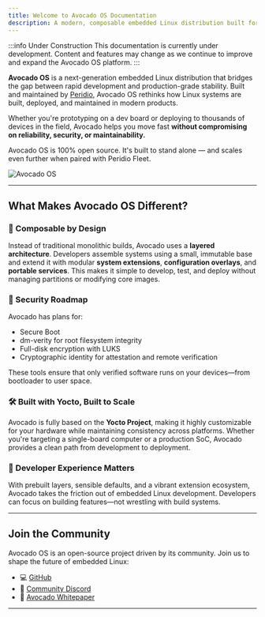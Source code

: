 ```yaml
---
title: Welcome to Avocado OS Documentation
description: A modern, composable embedded Linux distribution built for rapid development and production-ready deployment.
---
```


:::info Under Construction
This documentation is currently under development. Content and features may change as we continue to improve and expand the Avocado OS platform.
:::

**Avocado OS** is a next-generation embedded Linux distribution that bridges the gap between rapid development and production-grade stability. Built and maintained by [Peridio](https://www.peridio.com/), Avocado OS rethinks how Linux systems are built, deployed, and maintained in modern products.

Whether you're prototyping on a dev board or deploying to thousands of devices in the field, Avocado helps you move fast **without compromising on reliability, security, or maintainability.**

Avocado OS is 100% open source. It's built to stand alone — and scales even further when paired with Peridio Fleet.

![Avocado OS](/img/dev-center/avocado-linux/avocado-linux.png)

---

## What Makes Avocado OS Different?

### 🧩 Composable by Design

Instead of traditional monolithic builds, Avocado uses a **layered architecture**. Developers assemble systems using a small, immutable base and extend it with modular **system extensions**, **configuration overlays**, and **portable services**. This makes it simple to develop, test, and deploy without managing partitions or modifying core images.

### 🔐 Security Roadmap

Avocado has plans for:

- Secure Boot
- dm-verity for root filesystem integrity
- Full-disk encryption with LUKS
- Cryptographic identity for attestation and remote verification

These tools ensure that only verified software runs on your devices—from bootloader to user space.

### 🛠 Built with Yocto, Built to Scale

Avocado is fully based on the **Yocto Project**, making it highly customizable for your hardware while maintaining consistency across platforms. Whether you're targeting a single-board computer or a production SoC, Avocado provides a clean path from development to deployment.

### 🌱 Developer Experience Matters

With prebuilt layers, sensible defaults, and a vibrant extension ecosystem, Avocado takes the friction out of embedded Linux development. Developers can focus on building features—not wrestling with build systems.

---

## Join the Community

Avocado OS is an open-source project driven by its community. Join us to shape the future of embedded Linux:

- 💻 [GitHub](https://github.com/avocado-linux/meta-avocado)
- 💬 [Community Discord](https://discord.com/invite/rH77fKpKAj)
- 🥑 [Avocado Whitepaper](https://39718632.fs1.hubspotusercontent-na1.net/hubfs/39718632/Avocado%20OS%20Whitepaper.pdf)

---
